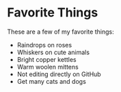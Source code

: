 # Favorite Things

These are a few of my favorite things:

- Raindrops on roses
- Whiskers on cute animals
- Bright copper kettles
- Warm woolen mittens
- Not editing directly on GitHub
- Get many cats and dogs
